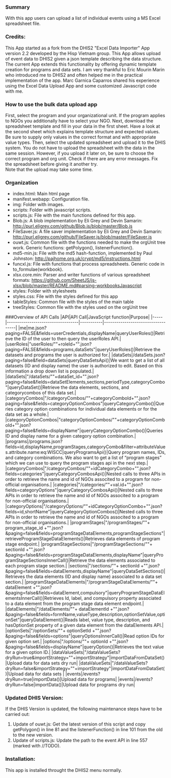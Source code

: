 ### Summary
With this app users can upload a list of individual events using a MS Excel spreadsheet file.
	
### Credits:
This App started as a fork from the DHIS2 "Excel Data Importer" App version 2.2 developed by the Hisp Vietnam group. 
This App allows upload of event data to DHIS2 given a json template describing the data structure. The current App extends this functionality 
by offering dynamic template creation for programs and data sets. I am very thankful to Eric Mourin Marin who introduced me to DHIS2 and often helped me in
the practical implementation of the app. Marc Garnica Caparros shared his experience using the Excel Data Upload App and some
customized Javascript code with me.

### How to use the bulk data upload app
First, select the program and your organizational unit. 
If the program applies to NGOs you additionally have to select your NGO.
Next, download the spreadsheet template and fill in your data in the first sheet.
Have a look at the second sheet which explains template structure and expected values.
Be sure to supply only values in the correct format and with appropriate value types.
Then, select the updated spreadsheet and upload it to the DHIS system.
You do not have to upload the spreadsheet with the data in the same session.
However, if you upload it later on, be sure to choose the correct program and org unit.
Check if there are any error messages.
Fix the spreadsheet before giving it another try.		
Note that the upload may take some time.
	
### Organization
- index.html:			Main html page
- manifest.webapp:	Configuration file.
- img:				Folder with images.
- scripts:			Folder with javascript scripts.
- scripts.js:		File with the main functions defined for this app.
- Blob.js:			A blob implementation by Eli Grey and Devin Samarin:
					http://purl.eligrey.com/github/Blob.js/blob/master/Blob.js
- FileSaver.js:		A file saver implementation by Eli Grey and Devin Samarin:
					http://purl.eligrey.com/github/FileSaver.js/blob/master/FileSaver.js
- ouwt.js:			Common file with the functions needed to make the orgUnit tree work. Generic functions: getPolygon(), listenerFunction().
- md5-min.js:		File with the md5 hash-function, implemented by Paul Johnston:
					http://pajhome.org.uk/crypt/md5/instructions.html
- funcxl.js:			File with functions that process spreadsheets. Generic code in to_formulae(workbook).
- xlsx.core.min:		Parser and writer functions of various spreadsheet formats:
					https://github.com/SheetJS/js-xlsx/blob/master/README.md#parsing-workbooksJavascript
- styles:				Folder with stylesheets
- styles.css:		File with the styles defined for this app
- tableStyles:		Common file with the styles of the main table
- treeStyles:		Common file with the styles used on the orgUnit tree
	
###Overview of API Calls
|API|API Call|JavaScript function|Purpose|
|-----|-----------------------------------|-----------|-----------------------------------|
|me|me.json?paging=FALSE&fields=userCredentials,displayName|queryUserRoles()|Retrieve the ID of the user to then query the userRoles API.|
|userRoles|"userRoles/""+roleId+"".json?paging=FALSE&fields=programs,dataSets"|queryUserRoles()|Retrieve the datasets and programs the user is authorized for.|
|dataSets|/dataSets.json?paging=false&field=dataSets|queryDataSetsApi()|We want to get a list of all datasets (ID and display name) the user is authorized to edit. Based on this information a drop down list is populated.|
|dataSets|"/dataSets/""+dataSet_id+"".json?paging=false&fields=dataSetElements,sections,periodType,categoryCombo"|queryDataSet()|Retrieve the data elements, sections, and categorycombos of this data set.|
|categoryCombos|"/categoryCombos/""+categoryComboId+"".json?paging=false&fields=categoryOptionCombos"|queryCategoryCombo()|Queries category option combinations for individual data elements or for the data set as a whole.|
|categoryOptionCombos|"categoryOptionCombos/""+categoryOptionComboId+"".json?paging=false&fields=displayName"|queryCategoryOptionCombo()|Queries ID and display name for a given category option combination.|
|programs|/programs.json?fields=id,displayName,programStages,categoryCombo&filter=attributeValues.attribute.name:eq:WISCC|queryProgramsApi()|Query program names, IDs, and category combinations. We also want to get a list of “program stages” which we can use to query the program stages api in the next step.|
|categoryCombos|"/categoryCombos/""+idCategoryCombo+"".json?fields=categories"|queryCategoryCombosApi()|Nested calls to three APIs in order to retrieve the name and id of NGOs associted to a program for non-official organisations.|
|categories|"/categories/""+val.id+"".json?fields=categoryOptions"|queryCategoryCombosApi()|Nested calls to three APIs in order to retrieve the name and id of NGOs associted to a program for non-official organisations.|
|categoryOptions|"/categoryOptions/""+idCategoryOptionCombo+"".json?fields=id,shortName"|queryCategoryOptionCombos()|Nested calls to three APIs in order to retrieve the name and id of NGOs associted to a program for non-official organisations.|
|programStages|"/programStages/""+ program_stage_id +"".json?&paging=false&fields=programStageDataElements,programStageSections"|retrieveProgramStageDataElements()|Retrieves data elements of program stage endpoint.|
|programStageSections|"/programStageSections/""+ sectionId +"".json?&paging=false&fields=programStageDataElements,displayName"|queryProgramStageSectionsInnerCall()|Retrieve the data elements associated to each program stage section.|
|sections|"/sections/""+ sectionId +"".json?&paging=false&fields=dataElements,displayName"|queryDataSetSections()|Retrieves the data elements (ID and display name) associated to a data set section.|
|programStageDataElements|"/programStageDataElements/""+ dataElement +"".json?&paging=false&fields=dataElement,compulsory"|queryProgramStageDataElementsInnerCall()|Retrieves Id, label, and compulsory property associated to a data element from the program stage data element endpoint.|
|dataElements|"/dataElements/""+ dataElementId +"".json?&paging=false&fields=formName,valueType,description,optionSetValue,optionSet"|queryDataElement()|Reads label, value type, description, and hasOptionSet property of a given data element from the dataElements API.|
|optionSets|"/optionSets/""+ optionSetId +"".json?&paging=false&fields=options"|queryOptionsInnerCall()|Read option IDs for given option set.|
|options|"/options/""+ optionId +"".json?&paging=false&fields=displayName"|queryOption()|Retrieves the text value for a given option ID.|
|dataValueSets|"/dataValueSets?dryRun=true&importStrategy=""+importStrategy"|importDataFromDataSet()|Upload data for data sets dry run|
|dataValueSets|"/dataValueSets?dryRun=false&importStrategy=""+importStrategy"|importDataFromDataSet()|Upload data for data sets |
|events|/events?dryRun=true|importData()|Upload data for programs|
|events|/events?dryRun=false|importData()|Upload data for programs dry run|
	
### Updated DHIS Version:
If the DHIS Version is updated, the following maintenance steps have to be carried out:
1) Update of ouwt.js: Get the latest version of this script
and copy getPolygon() in line 81 and the listenerFunction() in line 101 
from the old to the new version.
2) Update of scripts.js: Update the path to the event API in line 557 (marked with //TODO).
			
### Installation: 
This app is installed throught the DHIS2 menu normally.
